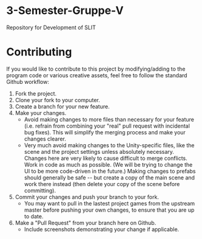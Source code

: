 # 3-Semester-Gruppe-V
Repository for Development of SLIT



# Contributing
If you would like to contribute to this project by modifying/adding to the program code or various creative assets, feel free to follow the standard Github workflow:

1. Fork the project.
2. Clone your fork to your computer.
3. Create a branch for your new feature.
4. Make your changes.
    * Avoid making changes to more files than necessary for your feature (i.e. refrain from combining your "real" pull request with incidental bug fixes). This will simplify the merging process and make your changes clearer.
    * Very much avoid making changes to the Unity-specific files, like the scene and the project settings unless absolutely necessary. Changes here are very likely to cause difficult to merge conflicts. Work in code as much as possible. (We will be trying to change the UI to be more code-driven in the future.) Making changes to prefabs should generally be safe -- but create a copy of the main scene and work there instead (then delete your copy of the scene before committing).
5. Commit your changes and push your branch to your fork.
    * You may want to pull in the lastest project games from the upstream master before pushing your own changes, to ensure that you are up to date.
6. Make a "Pull Request" from your branch here on Github.
    * Include screenshots demonstrating your change if applicable.
